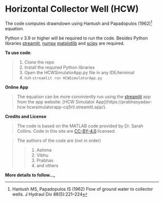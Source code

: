 # Horizontal Collector Well (HCW)

The code computes drawndown using Hantush and Papadopulos (1962)[^1] equation.

Python v 3.9 or higher will be required to run the code. Besides Python libraries [streamlit](https://streamlit.io/), [numpy](https://numpy.org/) [matplotlib](https://matplotlib.org/) and [scipy](https://scipy.org/) are required.

**To use code**:

>1. Clone the repo 
>2. Install the required Python libraries
>3. Open the HCWSimulatorApp.py file in any IDE/terminal
>4. run `streamlit run HCWSimulatorApp.py`


**Online App**

> The equation can be more conviniently run using the [streamlit](https://streamlit.io/) app from the app website: [HCW Simulator App](https://prabhasyadav-hcw hcwsimulatorapp-cq5rll.streamlit.app/).


**Credits and License**

> The code is based on the MATLAB code provided by Dr. Sarah Collins. Code in this site are [CC-BY-4.0](https://creativecommons.org/licenses/by/4.0/deed.de) licensed. 

>The authors of the code are (not in order)
>>1. Ashima 
>>2. Vibhu
>>3. Prabhas
>>4. and others

**More details to follow...,**

[^1]: Hantush MS, Papadopulos IS (1962) Flow of ground water to collector wells. J Hydraul Div 88(5):221–224





